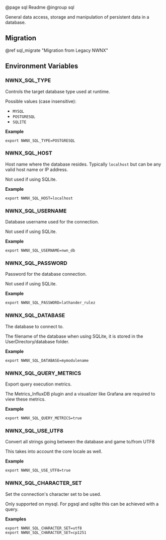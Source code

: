 @page sql Readme
@ingroup sql

General data access, storage and manipulation of persistent data in a database.

## Migration
@ref sql_migrate "Migration from Legacy NWNX"

## Environment Variables

### NWNX_SQL_TYPE

Controls the target database type used at runtime.

Possible values (case insensitive):

* ``MYSQL``
* ``POSTGRESQL``
* ``SQLITE``

__Example__

```
export NWNX_SQL_TYPE=POSTGRESQL
```

### NWNX_SQL_HOST

Host name where the database resides.  Typically ``localhost`` but can be any valid host name or IP address.

Not used if using SQLite.

__Example__

```
export NWNX_SQL_HOST=localhost
```

### NWNX_SQL_USERNAME

Database username used for the connection.

Not used if using SQLite.

__Example__

```
export NWNX_SQL_USERNAME=nwn_db
```

### NWNX_SQL_PASSWORD

Password for the database connection.

Not used if using SQLite.

__Example__

```
export NWNX_SQL_PASSWORD=lathander_rulez
```

### NWNX_SQL_DATABASE

The database to connect to.

The filename of the database when using SQLite, it is stored in the UserDirectory/database folder.

__Example__

```
export NWNX_SQL_DATABASE=mymodulename
```

### NWNX_SQL_QUERY_METRICS

Export query execution metrics.

The Metrics_InfluxDB plugin and a visualizer like Grafana are required to view these metrics.

__Example__

```
export NWNX_SQL_QUERY_METRICS=true
```

### NWNX_SQL_USE_UTF8

Convert all strings going between the database and game to/from UTF8

This takes into account the core locale as well.

__Example__

```
export NWNX_SQL_USE_UTF8=true
```

### NWNX_SQL_CHARACTER_SET

Set the connection's character set to be used.

Only supported on mysql. For pgsql and sqlite this can be achieved with a query.

__Examples__

```
export NWNX_SQL_CHARACTER_SET=utf8
export NWNX_SQL_CHARACTER_SET=cp1251
```

